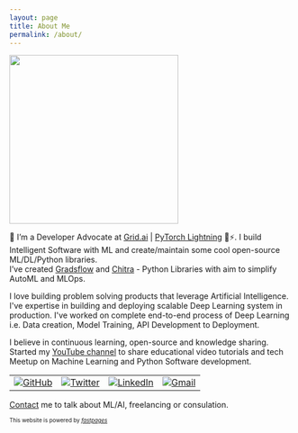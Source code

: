 ```yaml
---
layout: page
title: About Me
permalink: /about/
---
```


<!-- ![alt text](https://avatars2.githubusercontent.com/u/21018714?s=460&u=f522c89f28b5a41593eb851cd85c58c3a7422fdf&v=4 =240x) -->

<img src='https://ik.imagekit.io/aniket/aniket-cropped-bg_oj2BphV1g.png' height=300>


👋 I’m a Developer Advocate at [Grid.ai](https://grid.ai) | [PyTorch Lightning](https://www.pytorchlightning.ai/) 🥑⚡️. I build Intelligent Software with ML and create/maintain some cool open-source ML/DL/Python libraries.  
I’ve created [Gradsflow](https://github.com/gradsflow/gradsflow) and [Chitra](https://chitra.readthedocs.io/en/latest/) - Python Libraries with aim to simplify AutoML and MLOps.

I love building problem solving products that leverage Artificial Intelligence.
I've expertise in building and deploying scalable Deep Learning system in production. I've worked on complete end-to-end process of Deep Learning i.e. Data creation, Model Training, API Development to Deployment. 

I believe in continuous learning, open-source and knowledge sharing.
Started my [YouTube channel](https://www.youtube.com/channel/UCRuFsj94hWecPkuEr4f5Xww) to share educational video tutorials and tech Meetup on Machine Learning and Python Software development.


<!-- credits: https://github.com/sayakpaul/portfolio/blob/master/_pages/about.md -->
<table>
  <tr>
    <td><a href="https://github.com/aniketmaurya"><img src="https://img.shields.io/github/followers/aniketmaurya.svg?label=GitHub&style=social" alt="GitHub"></a></td>
    <td><a href="https://twitter.com/aniketmaurya"><img src="https://img.shields.io/twitter/follow/aniketmaurya?label=Twitter&style=social" alt="Twitter"></a></td>
    <td><a href="https://www.linkedin.com/in/aniketmaurya"><img src="https://img.shields.io/badge/LinkedIn--_.svg?style=social&logo=linkedin" alt="LinkedIn"></a></td>
    <td><a href="mailto:theaniketmaurya@gmail.com"><img src="https://img.shields.io/badge/Gmail--_.svg?style=social&logo=gmail" alt="Gmail"></a></td>
  </tr>
</table>

[Contact](mailto:theaniketmaurya@gmail.com) me to talk about ML/AI, freelancing or consulation.


<sup><sub>This website is powered by *[fastpages](https://github.com/fastai/fastpages)*</sub></sup>
